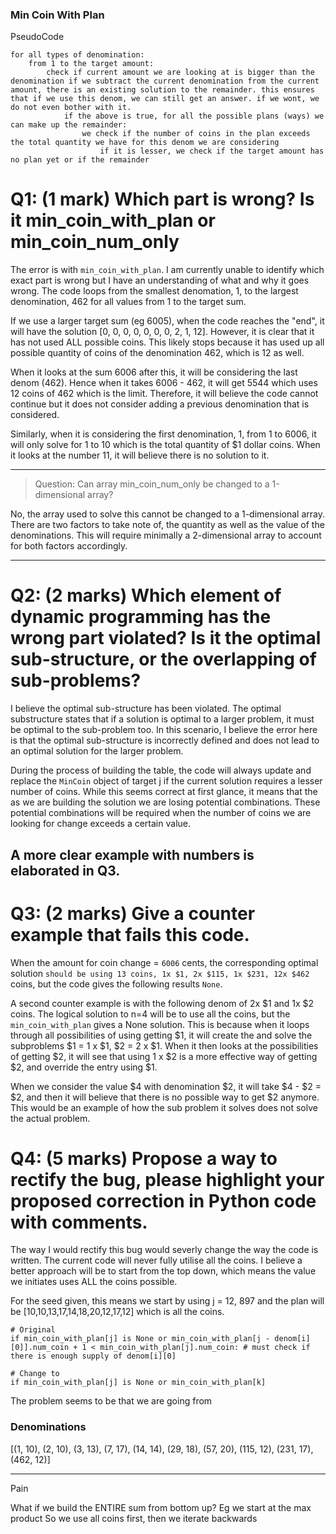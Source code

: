 ### Min Coin With Plan

PseudoCode
```
for all types of denomination:
    from 1 to the target amount:
        check if current amount we are looking at is bigger than the denomination if we subtract the current denomination from the current amount, there is an existing solution to the remainder. this ensures that if we use this denom, we can still get an answer. if we wont, we do not even bother with it.
            if the above is true, for all the possible plans (ways) we can make up the remainder:
                we check if the number of coins in the plan exceeds the total quantity we have for this denom we are considering
                    if it is lesser, we check if the target amount has no plan yet or if the remainder 
```
# Q1: (1 mark) Which part is wrong? Is it min_coin_with_plan or min_coin_num_only
The error is with `min_coin_with_plan`. I am currently unable to identify which exact part is wrong but I have an understanding of what and why it goes wrong. The code loops from the smallest denomation, 1, to the largest denomination, 462 for all values from 1 to the target sum. 

If we use a larger target sum (eg 6005), when the code reaches the "end", it will have the solution [0, 0, 0, 0, 0, 0, 0, 2, 1, 12]. However, it is clear that it has not used ALL possible coins. This likely stops because it has used up all possible quantity of coins of the denomination 462, which is 12 as well. 

When it looks at the sum 6006 after this, it will be considering the last denom (462). Hence when it takes 6006 - 462, it will get 5544 which uses 12 coins of 462 which is the limit. Therefore, it will believe the code cannot continue but it does not consider adding a previous denomination that is considered.

Similarly, when it is considering the first denomination, 1, from 1 to 6006, it will only solve for 1 to 10 which is the total quantity of $1 dollar coins. When it looks at the number 11, it will believe there is no solution to it. 


---
> Question: Can array min_coin_num_only be changed to a 1-dimensional array?


No, the array used to solve this cannot be changed to a 1-dimensional array. There are two factors to take note of, the quantity as well as the value of the denominations. This will require minimally a 2-dimensional array to account for both factors accordingly. 

---
# Q2: (2 marks) Which element of dynamic programming has the wrong part violated? Is it the optimal sub-structure, or the overlapping of sub-problems?

I believe the optimal sub-structure has been violated. The optimal substructure states that if a solution is optimal to a larger problem, it must be optimal to the sub-problem too. In this scenario, I believe the error here is that the optimal sub-structure is incorrectly defined and does not lead to an optimal solution for the larger problem.

During the process of building the table, the code will always update and replace the `MinCoin` object of target j if the current solution requires a lesser number of coins. While this seems correct at first glance, it means that the as we are building the solution we are losing potential combinations. These potential combinations will be required when the number of coins we are looking for change exceeds a certain value.

A more clear example with numbers is elaborated in Q3.
---

# Q3: (2 marks) Give a counter example that fails this code.
When the amount for coin change = `6006` cents, the corresponding optimal solution `should be using 13 coins, 1x $1, 2x $115, 1x $231, 12x $462` coins, but the code gives the following results `None`. 

A second counter example is with the following denom of 2x $1 and 1x $2 coins. The logical solution to n=4 will be to use all the coins, but the `min_coin_with_plan` gives a None solution. This is because when it loops through all possibilities of using getting $1, it will create the and solve the subproblems $1 = 1 x $1, $2 = 2 x $1. When it then looks at the possibilities of getting $2, it will see that using 1 x $2 is a more effective way of getting $2, and override the entry using $1. 

When we consider the value $4 with denomination $2, it will take $4 - $2 = $2, and then it will believe that there is no possible way to get $2 anymore. This would be an example of how the sub problem it solves does not solve the actual problem.

# Q4: (5 marks) Propose a way to rectify the bug, please highlight your proposed correction in Python code with comments.

The way I would rectify this bug would severly change the way the code is written. The current code will never fully utilise all the coins. I believe a better approach will be to start from the top down, which means the value we initiates uses ALL the coins possible. 

For the seed given, this means we start by using j = 12, 897 and the plan will be [10,10,13,17,14,18,20,12,17,12] which is all the coins.

```
# Original
if min_coin_with_plan[j] is None or min_coin_with_plan[j - denom[i][0]].num_coin + 1 < min_coin_with_plan[j].num_coin: # must check if there is enough supply of denom[i][0]

# Change to
if min_coin_with_plan[j] is None or min_coin_with_plan[k]
```

The problem seems to be that we are going from 


### Denominations
 [(1, 10), (2, 10), (3, 13), (7, 17), (14, 14), (29, 18), (57, 20), (115, 12), (231, 17), (462, 12)]




 ---

 Pain

 What if we build the ENTIRE sum from bottom up? Eg we start at the max product
 So we use all coins first, then we iterate backwards